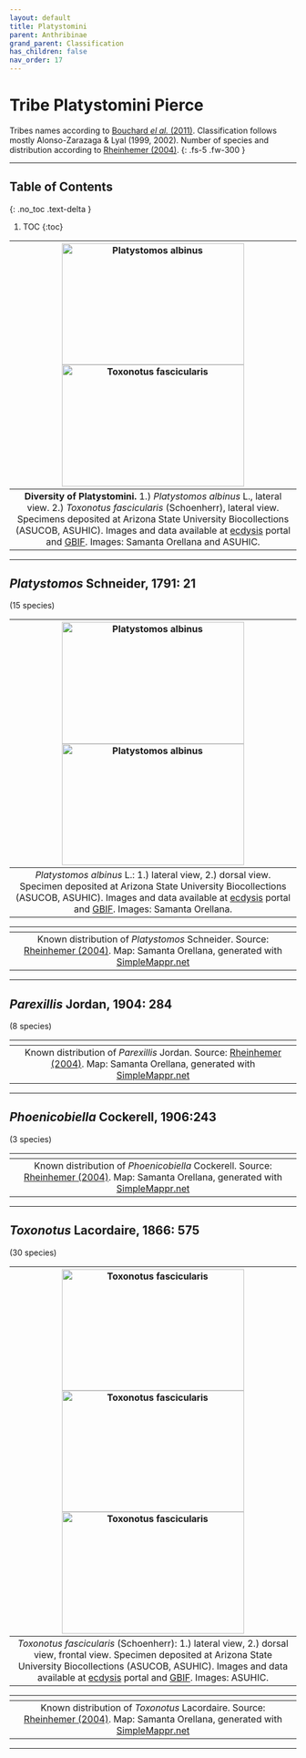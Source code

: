 ```yaml
---
layout: default
title: Platystomini
parent: Anthribinae
grand_parent: Classification
has_children: false
nav_order: 17
---
```



# Tribe Platystomini Pierce

Tribes names according to [Bouchard _el al._ (2011)](https://zookeys.pensoft.net/articles.php?id=4001). Classification follows mostly Alonso-Zarazaga & Lyal (1999, 2002). Number of species and distribution according to [Rheinhemer (2004)](https://www.zobodat.at/pdf/Mitt-Ent-Ver-Stuttgart_39_2004_0001-0244.pdf).
{: .fs-5 .fw-300 }

---

## Table of Contents
{: .no_toc .text-delta }

1. TOC
{:toc}

|[<img src="https://serv.biokic.asu.edu/imglib/ecdysis/ASU_ASUCOB/ASUCOB0015/ASUCOB0015431_lateral_edited_1662835941.jpg" alt="Platystomos albinus" width="320" height="213.4">](https://serv.biokic.asu.edu/ecdysis/collections/individual/index.php?occid=656763) [<img src="https://serv.biokic.asu.edu/imglib/ecdysis/ASU_ASUCOB/ASUCOB0015/ASUCOB0015429_lateral_edited_1612550628.jpg" alt="Toxonotus fascicularis" width="320" height="213.4">](https://serv.biokic.asu.edu/ecdysis/collections/individual/index.php?occid=655786)| 
|:--:| 
|**Diversity of Platystomini.** 1.) _Platystomos albinus_ L., lateral view. 2.) _Toxonotus fascicularis_ (Schoenherr), lateral view. Specimens deposited at Arizona State University Biocollections (ASUCOB, ASUHIC). Images and data available at [ecdysis](https://serv.biokic.asu.edu/ecdysis/index.php) portal and [GBIF](gbif.org). Images: Samanta Orellana and ASUHIC.|

---

## _Platystomos_ Schneider, 1791: 21
(15 species)

|[<img src="https://serv.biokic.asu.edu/imglib/ecdysis/ASU_ASUCOB/ASUCOB0015/ASUCOB0015431_lateral_edited_1662835941.jpg" alt="Platystomos albinus" width="320" height="213.4">](https://serv.biokic.asu.edu/ecdysis/collections/individual/index.php?occid=656763) [<img src="https://serv.biokic.asu.edu/imglib/ecdysis/ASU_ASUCOB/ASUCOB0015/ASUCOB0015431_dorsal_edited_1613447825.jpg" alt="Platystomos albinus" width="320" height="213.4">](https://serv.biokic.asu.edu/ecdysis/collections/individual/index.php?occid=656763)| 
|:--:| 
|_Platystomos albinus_ L.: 1.) lateral view, 2.) dorsal view. Specimen deposited at Arizona State University Biocollections (ASUCOB, ASUHIC). Images and data available at [ecdysis](https://serv.biokic.asu.edu/ecdysis/index.php) portal and [GBIF](gbif.org). Images: Samanta Orellana.|

|<img src="https://www.simplemappr.net/map/19023" alt="" />| 
|:--:| 
|Known distribution of _Platystomos_ Schneider. Source: [Rheinhemer (2004)](https://www.zobodat.at/pdf/Mitt-Ent-Ver-Stuttgart_39_2004_0001-0244.pdf). Map: Samanta Orellana, generated with [SimpleMappr.net](https://www.simplemappr.net/) |

---

## _Parexillis_ Jordan, 1904: 284
(8 species)

|<img src="https://www.simplemappr.net/map/19024" alt="" />| 
|:--:| 
|Known distribution of _Parexillis_ Jordan. Source: [Rheinhemer (2004)](https://www.zobodat.at/pdf/Mitt-Ent-Ver-Stuttgart_39_2004_0001-0244.pdf). Map: Samanta Orellana, generated with [SimpleMappr.net](https://www.simplemappr.net/) |

---

## _Phoenicobiella_ Cockerell, 1906:243
(3 species)

|<img src="https://www.simplemappr.net/map/19145" alt="" />| 
|:--:| 
|Known distribution of _Phoenicobiella_ Cockerell. Source: [Rheinhemer (2004)](https://www.zobodat.at/pdf/Mitt-Ent-Ver-Stuttgart_39_2004_0001-0244.pdf). Map: Samanta Orellana, generated with [SimpleMappr.net](https://www.simplemappr.net/) |

---

## _Toxonotus_ Lacordaire, 1866: 575
(30 species)


|[<img src="https://serv.biokic.asu.edu/imglib/ecdysis/ASU_ASUCOB/ASUCOB0015/ASUCOB0015429_lateral_edited_1612550628.jpg" alt="Toxonotus fascicularis" width="320" height="213.4">](https://serv.biokic.asu.edu/ecdysis/collections/individual/index.php?occid=655786) [<img src="https://serv.biokic.asu.edu/imglib/ecdysis/ASU_ASUCOB/ASUCOB0015/ASUCOB0015429_dorsal_edited_1612551251.jpg" alt="Toxonotus fascicularis" width="320" height="213.4">](https://serv.biokic.asu.edu/ecdysis/collections/individual/index.php?occid=655786) [<img src="https://serv.biokic.asu.edu/imglib/ecdysis/ASU_ASUCOB/ASUCOB0015/ASUCOB0015429_frontal_edited_1612551560.jpg" alt="Toxonotus fascicularis" width="320" height="213.4">](https://serv.biokic.asu.edu/ecdysis/collections/individual/index.php?occid=655786)| 
|:--:| 
|_Toxonotus fascicularis_ (Schoenherr): 1.) lateral view, 2.) dorsal view, frontal view. Specimen deposited at Arizona State University Biocollections (ASUCOB, ASUHIC). Images and data available at [ecdysis](https://serv.biokic.asu.edu/ecdysis/index.php) portal and [GBIF](gbif.org). Images: ASUHIC.|

|<img src="https://www.simplemappr.net/map/19025" alt="" />| 
|:--:| 
|Known distribution of _Toxonotus_ Lacordaire. Source: [Rheinhemer (2004)](https://www.zobodat.at/pdf/Mitt-Ent-Ver-Stuttgart_39_2004_0001-0244.pdf). Map: Samanta Orellana, generated with [SimpleMappr.net](https://www.simplemappr.net/) |

---
